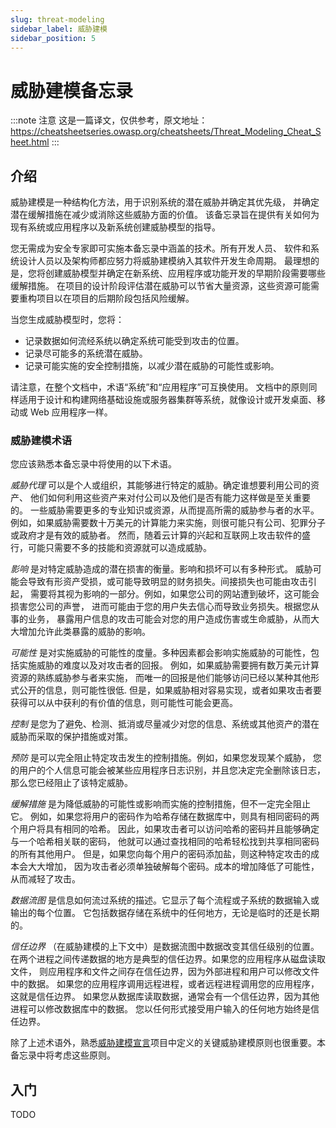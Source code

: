 ```yaml
---
slug: threat-modeling
sidebar_label: 威胁建模
sidebar_position: 5
---
```


# 威胁建模备忘录

:::note 注意
这是一篇译文，仅供参考，原文地址：
https://cheatsheetseries.owasp.org/cheatsheets/Threat_Modeling_Cheat_Sheet.html
:::

## 介绍

威胁建模是一种结构化方法，用于识别系统的潜在威胁并确定其优先级，
并确定潜在缓解措施在减少或消除这些威胁方面的价值。
该备忘录旨在提供有关如何为现有系统或应用程序以及新系统创建威胁模型的指导。

<!-- truncate -->

您无需成为安全专家即可实施本备忘录中涵盖的技术。所有开发人员、
软件和系统设计人员以及架构师都应努力将威胁建模纳入其软件开发生命周期。
最理想的是，您将创建威胁模型并确定在新系统、应用程序或功能开发的早期阶段需要哪些缓解措施。
在项目的设计阶段评估潜在威胁可以节省大量资源，这些资源可能需要重构项目以在项目的后期阶段包括风险缓解。

当您生成威胁模型时，您将：

- 记录数据如何流经系统以确定系统可能受到攻击的位置。
- 记录尽可能多的系统潜在威胁。
- 记录可能实施的安全控制措施，以减少潜在威胁的可能性或影响。

请注意，在整个文档中，术语“系统”和“应用程序”可互换使用。
文档中的原则同样适用于设计和构建网络基础设施或服务器集群等系统，就像设计或开发桌面、移动或 Web 应用程序一样。

### 威胁建模术语

您应该熟悉本备忘录中将使用的以下术语。

*威胁代理* 可以是个人或组织，其能够进行特定的威胁。确定谁想要利用公司的资产、
他们如何利用这些资产来对付公司以及他们是否有能力这样做是至关重要的。
一些威胁需要更多的专业知识或资源，从而提高所需的威胁参与者的水平。
例如，如果威胁需要数十万美元的计算能力来实施，则很可能只有公司、犯罪分子或政府才是有效的威胁者。
然而，随着云计算的兴起和互联网上攻击软件的盛行，可能只需要不多的技能和资源就可以造成威胁。

*影响* 是对特定威胁造成的潜在损害的衡量。影响和损坏可以有多种形式。
威胁可能会导致有形资产受损，或可能导致明显的财务损失。间接损失也可能由攻击引起，
需要将其视为影响的一部分。例如，如果您公司的网站遭到破坏，这可能会损害您公司的声誉，
进而可能由于您的用户失去信心而导致业务损失。根据您从事的业务，
暴露用户信息的攻击可能会对您的用户造成伤害或生命威胁，从而大大增加允许此类暴露的威胁的影响。

*可能性* 是对实施威胁的可能性的度量。多种因素都会影响实施威胁的可能性，包括实施威胁的难度以及对攻击者的回报。
例如，如果威胁需要拥有数万美元计算资源的熟练威胁参与者来实施，
而唯一的回报是他们能够访问已经以某种其他形式公开的信息，则可能性很低.
但是，如果威胁相对容易实现，或者如果攻击者要获得可以从中获利的有价值的信息，则可能性可能会更高。

*控制* 是您为了避免、检测、抵消或尽量减少对您的信息、系统或其他资产的潜在威胁而采取的保护措施或对策。

*预防* 是可以完全阻止特定攻击发生的控制措施。例如，如果您发现某个威胁，
您的用户的个人信息可能会被某些应用程序日志识别，并且您决定完全删除该日志，那么您已经阻止了该特定威胁。

*缓解措施* 是为降低威胁的可能性或影响而实施的控制措施，但不一定完全阻止它。
例如，如果您将用户的密码作为哈希存储在数据库中，则具有相同密码的两个用户将具有相同的哈希。
因此，如果攻击者可以访问哈希的密码并且能够确定与一个哈希相关联的密码，
他就可以通过查找相同的哈希轻松找到共享相同密码的所有其他用户。
但是，如果您向每个用户的密码添加盐，则这种特定攻击的成本会大大增加，
因为攻击者必须单独破解每个密码。成本的增加降低了可能性，从而减轻了攻击。

*数据流图* 是信息如何流过系统的描述。它显示了每个流程或子系统的数据输入或输出的每个位置。
它包括数据存储在系统中的任何地方，无论是临时的还是长期的。

*信任边界* （在威胁建模的上下文中）是数据流图中数据改变其信任级别的位置。
在两个进程之间传递数据的地方是典型的信任边界。如果您的应用程序从磁盘读取文件，
则应用程序和文件之间存在信任边界，因为外部进程和用户可以修改文件中的数据。
如果您的应用程序调用远程进程，或者远程进程调用您的应用程序，这就是信任边界。
如果您从数据库读取数据，通常会有一个信任边界，因为其他进程可以修改数据库中的数据。
您以任何形式接受用户输入的任何地方始终是信任边界。

除了上述术语外，熟悉[威胁建模宣言]项目中定义的关键威胁建模原则也很重要。本备忘录中将考虑这些原则。

## 入门

[威胁建模宣言]: https://www.threatmodelingmanifesto.org/

TODO
